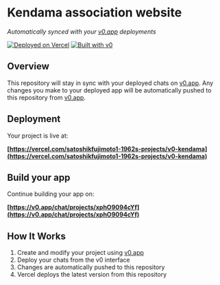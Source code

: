 # Kendama association website

*Automatically synced with your [v0.app](https://v0.app) deployments*

[![Deployed on Vercel](https://img.shields.io/badge/Deployed%20on-Vercel-black?style=for-the-badge&logo=vercel)](https://vercel.com/satoshikfujimoto1-1962s-projects/v0-kendama)
[![Built with v0](https://img.shields.io/badge/Built%20with-v0.app-black?style=for-the-badge)](https://v0.app/chat/projects/xphO9094cYf)

## Overview

This repository will stay in sync with your deployed chats on [v0.app](https://v0.app).
Any changes you make to your deployed app will be automatically pushed to this repository from [v0.app](https://v0.app).

## Deployment

Your project is live at:

**[https://vercel.com/satoshikfujimoto1-1962s-projects/v0-kendama](https://vercel.com/satoshikfujimoto1-1962s-projects/v0-kendama)**

## Build your app

Continue building your app on:

**[https://v0.app/chat/projects/xphO9094cYf](https://v0.app/chat/projects/xphO9094cYf)**

## How It Works

1. Create and modify your project using [v0.app](https://v0.app)
2. Deploy your chats from the v0 interface
3. Changes are automatically pushed to this repository
4. Vercel deploys the latest version from this repository
